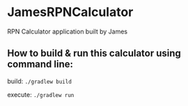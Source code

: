 # JamesRPNCalculator
RPN Calculator application built by James

## How to build & run this calculator using command line: 

build: 
```./gradlew build```

execute: 
```./gradlew run```
